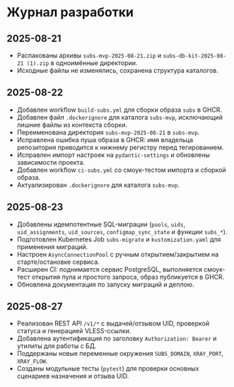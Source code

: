 # Журнал разработки

## 2025-08-21
- Распакованы архивы `subs-mvp-2025-08-21.zip` и `subs-db-kit-2025-08-21 (1).zip` в одноимённые директории.
- Исходные файлы не изменялись, сохранена структура каталогов.

## 2025-08-22
- Добавлен workflow `build-subs.yml` для сборки образа `subs` в GHCR.
- Добавлен файл `.dockerignore` для каталога `subs-mvp`, исключающий лишние файлы из контекста сборки.
- Переименована директория `subs-mvp-2025-08-21` в `subs-mvp`.
- Исправлена ошибка пуша образа в GHCR: имя владельца репозитория приводится к нижнему регистру перед тегированием.
- Исправлен импорт настроек на `pydantic-settings` и обновлены зависимости проекта.
- Добавлен workflow `ci-subs.yml` со смоук-тестом импорта и сборкой образа.
- Актуализирован `.dockerignore` для каталога `subs-mvp`.

## 2025-08-23
- Добавлены идемпотентные SQL-миграции (`pools`, `uids`, `uid_assignments`, `uid_sources`, `configmap_sync_state` и функции `subs_*`).
- Подготовлен Kubernetes Job `subs-migrate` и `kustomization.yaml` для применения миграций.
- Настроен `AsyncConnectionPool` с ручным открытием/закрытием на старте/остановке сервиса.
- Расширен CI: поднимается сервис PostgreSQL, выполняется смоук-тест открытия пула и простого запроса, образ публикуется в GHCR.
- Обновлена документация по запуску миграций и деплою.

## 2025-08-27
- Реализован REST API `/v1/*` с выдачей/отзывом UID, проверкой статуса и генерацией VLESS-ссылки.
- Добавлена аутентификация по заголовку `Authorization: Bearer` и утилиты для работы с БД.
- Поддержаны новые переменные окружения `SUBS_DOMAIN`, `XRAY_PORT`, `XRAY_FLOW`.
- Созданы модульные тесты (`pytest`) для проверки основных сценариев назначения и отзыва UID.
